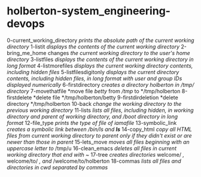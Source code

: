 # holberton-system_engineering-devops
0-current_working_directory *prints the absolute path of the current working directory*
1-listit *displays the contents of the current working directory*
2-bring_me_home changes *the current working directory to the user's home directory*
3-listfiles *displays the contents of the current working directory in long format*
4-listmorefiles *displays the current working directory contents, including hidden files*
5-listfilesdigitonly *displays the current directory contents, including hidden files, in long format with user and group IDs displayed numerically*
6-firstdirectory *creates a directory *holberton* in */tmp/* directory*
7-movethatfile *move file *betty* from */tmp* to */tmp/holberton
8-firstdelete *delete file */tmp/holberton/betty
9-firstdirdeletion *delete directory */tmp/holberton
10-back *change the working directory to the previous working directory*
11-lists *lists all files, including hidden, in working directory and parent of working directory, and /boot directory in long format*
12-file_type *prints the type of file of iamafile*
13-symbolic_link *creates a symbolic link between /bin/ls and __ls__*
14-copy_html *copy all HTML files from current working directory to parent only if they didn't exist or are newer than those in parent*
15-lets_move *moves all files beginning with an uppercase letter to* /tmp/u
16-clean_emacs *deletes all files in current working directory that end with ~*
17-tree *creates directories* welcome/ *,* welcome/to/ *, and* /welcome/to/holberton
18-commas *lists all files and directories in cwd separated by commas* 
